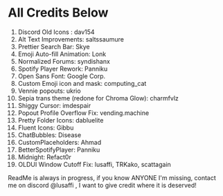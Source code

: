# All Credits Below

1. Discord Old Icons : dav154
2. Alt Text Improvements: saltssaumure
3. Prettier Search Bar: Skye
4. Emoji Auto-fill Animation: Lonk
5. Normalized Forums: syndishanx
6. Spotify Player Rework: Panniku
7. Open Sans Font: Google Corp.
8. Custom Emoji icon and mask: computing_cat
9. Vennie popouts: ukrio
10. Sepia trans theme (redone for Chroma Glow): charmfvlz
11. Shiggy Cursor: imdespair
12. Popout Profile Overflow Fix: vending.machine
13. Pretty Folder Icons: dabluelite
14. Fluent Icons: Gibbu
15. ChatBubbles: Disease
16. CustomPlaceholders: Ahmad
17. BetterSpotifyPlayer: Panniku
18. Midnight: Refact0r
19. OLDUI Window Cutoff Fix: lusaffi, TRKako, scattagain

ReadMe is always in progress, if you know ANYONE I'm missing, contact me on discord @lusaffi , I want to give credit where it is deserved!
